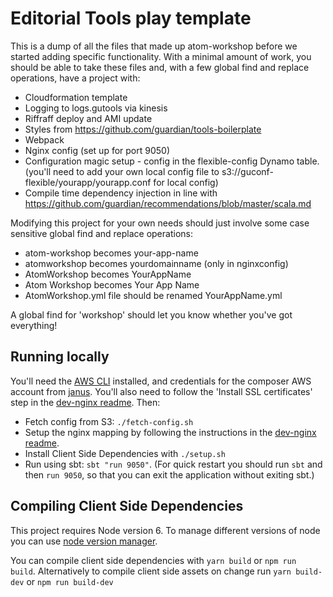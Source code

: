 # Editorial Tools play template

This is a dump of all the files that made up atom-workshop before we started adding specific functionality. With a minimal amount of work, you should be able to take these files and, with a few global find and replace operations, have a project with:

 - Cloudformation template
 - Logging to logs.gutools via kinesis
 - Riffraff deploy and AMI update
 - Styles from https://github.com/guardian/tools-boilerplate
 - Webpack
 - Nginx config (set up for port 9050)
 - Configuration magic setup - config in the flexible-config Dynamo table. (you'll need to add your own local config file to s3://guconf-flexible/yourapp/yourapp.conf for local config)
 - Compile time dependency injection in line with https://github.com/guardian/recommendations/blob/master/scala.md

Modifying this project for your own needs should just involve some case sensitive global find and replace operations:

 - atom-workshop becomes your-app-name
 - atomworkshop becomes yourdomainname (only in nginxconfig)
 - AtomWorkshop becomes YourAppName
 - Atom Workshop becomes Your App Name
 - AtomWorkshop.yml file should be renamed YourAppName.yml

A global find for 'workshop' should let you know whether you've got everything!

## Running locally

You'll need the [AWS CLI](http://docs.aws.amazon.com/cli/latest/userguide/installing.html) installed, and credentials
for the composer AWS account from [janus](https://janus.gutools.co.uk). You'll also need to follow the
'Install SSL certificates' step in the [dev-nginx readme](https://github.com/guardian/dev-nginx). Then:

 - Fetch config from S3: `./fetch-config.sh`
 - Setup the nginx mapping by following the instructions in the
 [dev-nginx readme](https://github.com/guardian/dev-nginx#install-config-for-an-application).
 - Install Client Side Dependencies with `./setup.sh`
 - Run using sbt: `sbt "run 9050"`. (For quick restart you should run `sbt` and then `run 9050`, so that you can exit
  the application without exiting sbt.)
  
## Compiling Client Side Dependencies

This project requires Node version 6. To manage different versions of node you can use [node version manager](https://github.com/creationix/nvm).

You can compile client side dependencies with `yarn build` or `npm run build`. 
Alternatively to compile client side assets on change run `yarn build-dev` or `npm run build-dev`

